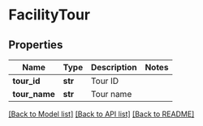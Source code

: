 # FacilityTour

## Properties
Name | Type | Description | Notes
------------ | ------------- | ------------- | -------------
**tour_id** | **str** | Tour ID | 
**tour_name** | **str** | Tour name | 

[[Back to Model list]](../README.md#documentation-for-models) [[Back to API list]](../README.md#documentation-for-api-endpoints) [[Back to README]](../README.md)

